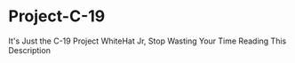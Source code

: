 # Project-C-19
It's Just the C-19 Project WhiteHat Jr, Stop Wasting Your Time Reading This Description
